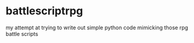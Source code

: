 # battlescriptrpg
my attempt at trying to write out simple python code mimicking those rpg battle scripts
